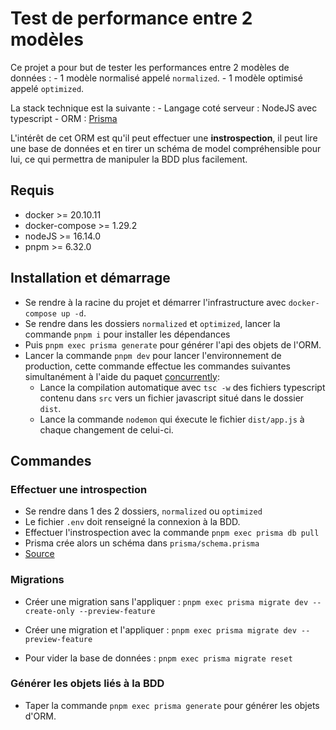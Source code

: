 # Test de performance entre 2 modèles

Ce projet a pour but de tester les performances entre 2 modèles de données :
    - 1 modèle normalisé appelé `normalized`.
    - 1 modèle optimisé appelé `optimized`.

La stack technique est la suivante :
    - Langage coté serveur : NodeJS avec typescript
    - ORM : [Prisma](https://www.prisma.io/)

L'intérêt de cet ORM est qu'il peut effectuer une **instrospection**, il peut lire une base de données et en tirer un schéma de model compréhensible pour lui, ce qui permettra de manipuler la BDD plus facilement.

## Requis

- docker >= 20.10.11
- docker-compose >= 1.29.2
- nodeJS >= 16.14.0
- pnpm >= 6.32.0

## Installation et démarrage

- Se rendre à la racine du projet et démarrer l'infrastructure avec `docker-compose up -d`.
- Se rendre dans les dossiers `normalized` et `optimized`, lancer la commande `pnpm i` pour installer les dépendances
- Puis `pnpm exec prisma generate` pour générer l'api des objets de l'ORM.
- Lancer la commande `pnpm dev` pour lancer l'environnement de production, cette commande effectue les commandes suivantes simultanément à l'aide du paquet [concurrently](https://www.npmjs.com/package/concurrently):
  - Lance la compilation automatique avec `tsc -w` des fichiers typescript contenu dans `src` vers un fichier javascript situé dans le dossier `dist`.
  - Lance la commande `nodemon` qui éxecute le fichier `dist/app.js` à chaque changement de celui-ci.

## Commandes

### Effectuer une introspection
- Se rendre dans 1 des 2 dossiers, `normalized` ou `optimized`
- Le fichier `.env` doit renseigné la connexion à la BDD.
- Effectuer l'instrospection avec la commande `pnpm exec prisma db pull`
- Prisma crée alors un schéma dans `prisma/schema.prisma`
- [Source](https://www.prisma.io/docs/getting-started/setup-prisma/add-to-existing-project/relational-databases/introspection-typescript-mysql)

### Migrations

- Créer une migration sans l'appliquer : `pnpm exec prisma migrate dev --create-only --preview-feature`
- Créer une migration et l'appliquer : `pnpm exec prisma migrate dev --preview-feature`

- Pour vider la base de données : `pnpm exec prisma migrate reset`

### Générer les objets liés à la BDD
- Taper la commande `pnpm exec prisma generate` pour générer les objets d'ORM.
